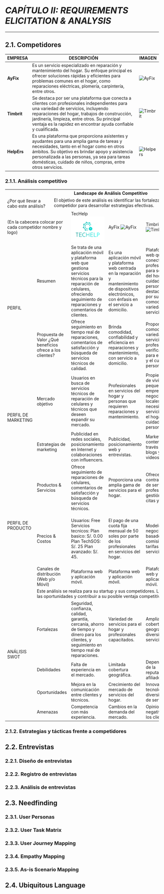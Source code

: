 # ***CAPÍTULO II: REQUIREMENTS ELICITATION & ANALYSIS***
--------
## 2.1. Competidores
|EMPRESA|DESCRIPCIÓN|IMAGEN|
|-----|-----|----|
|**AyFix**|Es un servicio especializado en reparación y mantenimiento del hogar. Su enfoque principal es ofrecer soluciones rápidas y eficientes para problemas comunes en el hogar, como reparaciones eléctricas, plomería, carpintería, entre otros.|<img src="assets/icon_ayfix.png" alt="AyFix" style="width:100%;">|
|**Timbrit**|Se destaca por ser una plataforma que conecta a clientes con profesionales independientes para una variedad de servicios, incluyendo reparaciones del hogar, trabajos de construcción, jardinería, limpieza, entre otros. Su principal ventaja es la rapidez en encontrar ayuda confiable y cualificada.|<img src="assets/icon_timbrit.png" alt="Timbrit" style="width:100%;">|
|**HelpErs**|Es una plataforma que proporciona asistentes y ayudantes para una amplia gama de tareas y necesidades, tanto en el hogar como en otros ámbitos. Su objetivo es brindar apoyo y asistencia personalizada a las personas, ya sea para tareas domésticas, cuidado de niños, compras, entre otros servicios.|<img src="assets/icon_helpers.png" alt="Helpers" style="width:100%;">|

### 2.1.1. Análisis competitivo
<table>
<tr>
<th colspan="7">Landscape de Análisis Competitivo</th>
</tr>
<tr>
<td colspan="2" rowspan="2">¿Por qué llevar a cabo este análisis?</td>
<td colspan="5">El objetivo de este análisis es identificar las fortalezas y debilidades de cada competidor para desarrollar estrategias efectivas.</td>
</tr>
<tr>
<td colspan="5"></td>
</tr>
<tr>
<td colspan="3">(En la cabecera colocar por cada competidor nombre y logo)</td>
<td>TecHelp <img src="assets/icon_TecHelp.png" alt="TecHelp" style="width:100%;"> </td>
<td>AyFix <img src="assets/icon_ayfix.png" alt="AyFix" style="width:100%;"> </td>
<td>Timbrit <img src="assets/icon_timbrit.png" alt="Timbrit" style="width:100%;"> </td>
<td>Helpers <img src="assets/icon_helpers.png" alt="Helpers" style="width:100%;"> </td>
</tr>
<tr>
<td rowspan="2">PERFIL</td>
<td colspan="2">Resumen</td>
<td>Se trata de una aplicación móvil y plataforma web que gestiona servicios técnicos para la reparación de celulares, ofreciendo seguimiento de reparaciones y comentarios de clientes.</td>
<td>Es una aplicación móvil y plataforma web centrada en la reparación y mantenimiento de dispositivos electrónicos, con énfasis en el servicio a domicilio.</td>
<td>Plataforma web que conecta profesionales para servicios del hogar y cuidado personal, destacando por su comodidad y variedad de servicios.</td>
<td>Aplicación móvil y plataforma web para contactar profesionales del hogar, programar visitas y garantizar la competencia de los seleccionados.</td>
</tr>
<tr>
<td colspan="2">Propuesta de Valor ¿Qué beneficios ofrece a los clientes?</td>
<td>Ofrece seguimiento en tiempo real de reparaciones, comentarios de satisfacción y búsqueda de servicios técnicos de calidad.</td>
<td>Brinda comodidad, confiabilidad y eficiencia en reparaciones y mantenimiento, con servicio a domicilio.</td>
<td>Proporciona comodidad, variedad de servicios y profesionales verificados para el hogar y el cuidado personal.</td>
<td>Facilita el contacto con profesionales competentes para problemas del hogar desde cualquier ubicación.</td>
</tr>
<tr>
<td rowspan="2">PERFIL DE MARKETING</td>
<td colspan="2">Mercado objetivo</td>
<td>Usuarios en busca de servicios técnicos de reparación de celulares y técnicos que deseen expandir su mercado.</td>
<td>Profesionales en servicios del hogar y personas que requieren reparaciones y mantenimiento.</td>
<td>Propietarios de viviendas, pequeñas empresas y negocios locales que necesitan servicios para el hogar y el cuidado personal.</td>
<td>Usuarios que necesitan servicios para el hogar y buscan profesionales competentes.</td>
</tr>
<tr>
<td colspan="2">Estrategias de marketing</td>
<td>Publicidad en redes sociales, posicionamiento en Internet y colaboraciones con influencers.</td>
<td>Publicidad, posicionamiento web y entrevistas.</td>
<td>Marketing de contenido a través de blogs y videos.</td>
<td>Publicidad y posicionamiento web.</td>
</tr>
<tr>
<td rowspan="3">PERFIL DE PRODUCTO</td>
<td colspan="2">Productos & Servicios</td>
<td>Ofrece seguimiento de reparaciones de celulares, comentarios de satisfacción y búsqueda de servicios técnicos.</td>
<td>Proporciona una amplia gama de servicios para el hogar.</td>
<td>Ofrece contratación de servicios profesionales, gestión de citas y pagos.</td>
<td>Brinda servicios para problemas del hogar, la oficina o la empresa.</td>
</tr>
<tr>
<td colspan="2">Precios & Costos</td>
<td>Usuarios: Free Servicios tecnicos: Plan basico: S/. 0.00 Plan TechSOS: S/. 25 Plan avanzado: S/. 45.</td>
<td>El pago de una cuota fija mensual de 50 soles por parte de los profesionales en servicios del hogar.</td>
<td>Modelo de negocio basado en comisiones y tarifas por servicio.</td>
<td>Si un helper hace un servicio, cobran una comision de entre 17% y 22%, dependiendo de la categoria de servicio y el monto acordado.</td>
</tr>
<tr>
<td colspan="2">Canales de distribución (Web y/o Móvil)</td>
<td>Plataforma web y aplicación móvil.</td>
<td>Plataforma web y aplicación móvil.</td>
<td>Plataforma web y aplicación móvil.</td>
<td>Sitio web y WhatsApp.</td>
</tr>
<tr>
<td rowspan="5">ANÁLISIS SWOT</td>
<td colspan="6">Este análisis se realiza para su startup y sus competidores. Las fortalezas deben apoyar las oportunidades y contribuir a su posible ventaja competitiva.</td>
</tr>
<tr>
<td colspan="2">Fortalezas</td>
<td>Seguridad, confianza, calidad, garantía, cercanía, ahorro de tiempo y dinero para los clientes, y seguimiento en tiempo real de reparaciones.</td>
<td>Variedad de servicios para el hogar y profesionales capacitados.</td>
<td>Amplia cobertura geográfica y diversidad de servicios.</td>
<td>Reconocimientos en programas de startups.</td>
</tr>
<tr>
<td colspan="2">Debilidades</td>
<td>Falta de experiencia en el mercado.</td>
<td>Limitada cobertura geográfica.</td>
<td>Dependencia de la reputación de afiliados.</td>
<td>Falta de integración de funciones de contacto directo.</td>
</tr>
<tr>
<td colspan="2">Oportunidades</td>
<td>Mejora en la comunicación entre clientes y técnicos.</td>
<td>Crecimiento del mercado de servicios del hogar.</td>
<td>Innovación tecnológica y diversificación de servicios.</td>
<td>Abordar problemas domésticos recurrentes.</td>
</tr>
<tr>
<td colspan="2">Amenazas</td>
<td>Competencia con más experiencia.</td>
<td>Cambios en la demanda del mercado.</td>
<td>Opiniones negativas de los clientes.</td>
<td>Problemas de calidad en el servicio.</td>
</tr>
</table>

### 2.1.2. Estrategias y tácticas frente a competidores

## 2.2. Entrevistas

### 2.2.1. Diseño de entrevistas

### 2.2.2. Registro de entrevistas

### 2.2.3. Análisis de entrevistas

## 2.3. Needfinding

### 2.3.1. User Personas

### 2.3.2. User Task Matrix

### 2.3.3. User Journey Mapping

### 2.3.4. Empathy Mapping

### 2.3.5. As-is Scenario Mapping

## 2.4. Ubiquitous Language
